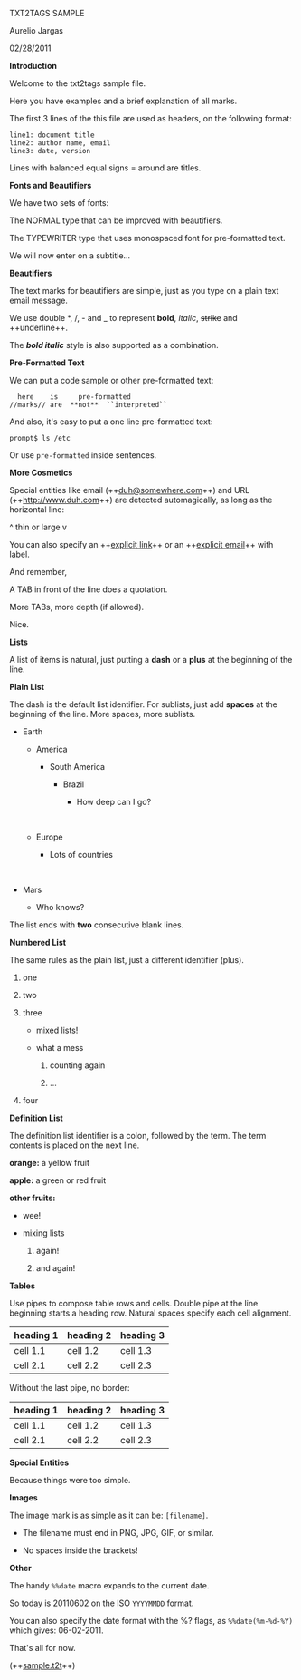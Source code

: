 TXT2TAGS SAMPLE

Aurelio Jargas

02/28/2011

**Introduction**

Welcome to the txt2tags sample file.

Here you have examples and a brief explanation of all marks.

The first 3 lines of the this file are used as headers, on the following format:

    line1: document title
    line2: author name, email
    line3: date, version

Lines with balanced equal signs = around are titles.

**Fonts and Beautifiers**

We have two sets of fonts:

The NORMAL type that can be improved with beautifiers.

The TYPEWRITER type that uses monospaced font for pre-formatted text.

We will now enter on a subtitle...

**Beautifiers**

The text marks for beautifiers are simple, just as you type on a plain text email message.

We use double \*, /, - and \_ to represent **bold**, *italic*, ~~strike~~ and ++underline++.

The ***bold italic*** style is also supported as a combination.

**Pre-Formatted Text**

We can put a code sample or other pre-formatted text:

      here    is     pre-formatted
    //marks// are  **not**  ``interpreted``

And also, it's easy to put a one line pre-formatted text:

    prompt$ ls /etc

Or use `pre-formatted` inside sentences.

**More Cosmetics**

Special entities like email (++<duh@somewhere.com>++) and URL (++<http://www.duh.com>++) are detected automagically, as long as the horizontal line:

\^ thin or large v

You can also specify an ++[explicit link](http://duh.org)++ or an ++[explicit email](mailto:duh@somewhere.com)++ with label.

And remember,

A TAB in front of the line does a quotation.

More TABs, more depth (if allowed).

Nice.

**Lists**

A list of items is natural, just putting a **dash** or a **plus** at the beginning of the line.

**Plain List**

The dash is the default list identifier. For sublists, just add **spaces** at the beginning of the line. More spaces, more sublists.

- Earth

  - America

    - South America

      - Brazil

        - How deep can I go?

  &nbsp;

  - Europe

    - Lots of countries

&nbsp;

- Mars

  - Who knows?

The list ends with **two** consecutive blank lines.

**Numbered List**

The same rules as the plain list, just a different identifier (plus).

1.  one

2.  two

3.  three

    - mixed lists!

    - what a mess

      1.  counting again

      2.  ...

4.  four

**Definition List**

The definition list identifier is a colon, followed by the term. The term contents is placed on the next line.

**orange:** a yellow fruit

**apple:** a green or red fruit

**other fruits:**

- wee!

- mixing lists

  1.  again!

  2.  and again!

**Tables**

Use pipes to compose table rows and cells. Double pipe at the line beginning starts a heading row. Natural spaces specify each cell alignment.

| **heading 1** | **heading 2** | **heading 3** |
|---------------|---------------|---------------|
| cell 1.1      | cell 1.2      | cell 1.3      |
| cell 2.1      | cell 2.2      | cell 2.3      |

Without the last pipe, no border:

| **heading 1** | **heading 2** | **heading 3** |
|---------------|---------------|---------------|
| cell 1.1      | cell 1.2      | cell 1.3      |
| cell 2.1      | cell 2.2      | cell 2.3      |

**Special Entities**

Because things were too simple.

**Images**

The image mark is as simple as it can be: `[filename]`.

- The filename must end in PNG, JPG, GIF, or similar.

- No spaces inside the brackets!

**Other**

The handy `%%date` macro expands to the current date.

So today is 20110602 on the ISO `YYYYMMDD` format.

You can also specify the date format with the %? flags, as `%%date(%m-%d-%Y)` which gives: 06-02-2011.

That's all for now.

(++[sample.t2t](sample.t2t)++)